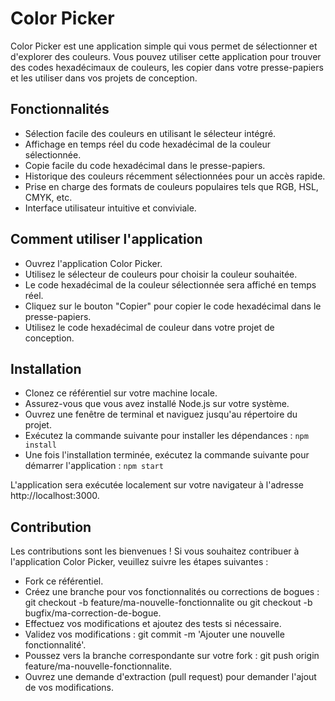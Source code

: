 # Color Picker

Color Picker est une application simple qui vous permet de sélectionner et d'explorer des couleurs. Vous pouvez utiliser cette application pour trouver des codes hexadécimaux de couleurs, les copier dans votre presse-papiers et les utiliser dans vos projets de conception.

## Fonctionnalités

- Sélection facile des couleurs en utilisant le sélecteur intégré.
- Affichage en temps réel du code hexadécimal de la couleur sélectionnée.
- Copie facile du code hexadécimal dans le presse-papiers.
- Historique des couleurs récemment sélectionnées pour un accès rapide.
- Prise en charge des formats de couleurs populaires tels que RGB, HSL, CMYK, etc.
- Interface utilisateur intuitive et conviviale.

## Comment utiliser l'application

- Ouvrez l'application Color Picker.
- Utilisez le sélecteur de couleurs pour choisir la couleur souhaitée.
- Le code hexadécimal de la couleur sélectionnée sera affiché en temps réel.
- Cliquez sur le bouton "Copier" pour copier le code hexadécimal dans le presse-papiers.
- Utilisez le code hexadécimal de couleur dans votre projet de conception.

## Installation

- Clonez ce référentiel sur votre machine locale.
- Assurez-vous que vous avez installé Node.js sur votre système.
- Ouvrez une fenêtre de terminal et naviguez jusqu'au répertoire du projet.
- Exécutez la commande suivante pour installer les dépendances : ```npm install```
- Une fois l'installation terminée, exécutez la commande suivante pour démarrer l'application : ```npm start```

L'application sera exécutée localement sur votre navigateur à l'adresse http://localhost:3000.

## Contribution

Les contributions sont les bienvenues ! Si vous souhaitez contribuer à l'application Color Picker, veuillez suivre les étapes suivantes :

- Fork ce référentiel.
- Créez une branche pour vos fonctionnalités ou corrections de bogues : git checkout -b feature/ma-nouvelle-fonctionnalite ou git checkout -b bugfix/ma-correction-de-bogue.
- Effectuez vos modifications et ajoutez des tests si nécessaire.
- Validez vos modifications : git commit -m 'Ajouter une nouvelle fonctionnalité'.
- Poussez vers la branche correspondante sur votre fork : git push origin feature/ma-nouvelle-fonctionnalite.
- Ouvrez une demande d'extraction (pull request) pour demander l'ajout de vos modifications.


